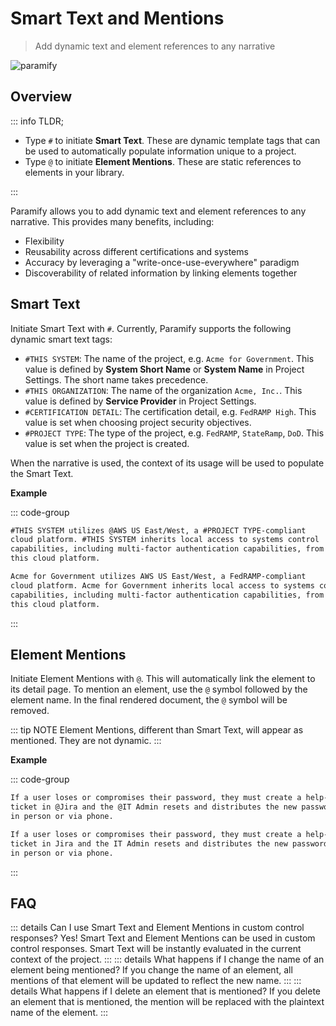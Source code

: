 # Smart Text and Mentions

> Add dynamic text and element references to any narrative

![paramify](/assets/hero-smart-text.png)

## Overview

::: info TLDR;

- Type `#` to initiate **Smart Text**. These are dynamic template tags that can be used to automatically populate information unique to a project.
- Type `@` to initiate **Element Mentions**. These are static references to elements in your library.

:::

Paramify allows you to add dynamic text and element references to any narrative. This provides many benefits, including:

- Flexibility
- Reusability across different certifications and systems
- Accuracy by leveraging a "write-once-use-everywhere" paradigm
- Discoverability of related information by linking elements together

## Smart Text

Initiate Smart Text with `#`. Currently, Paramify supports the following dynamic smart text tags:

- `#THIS SYSTEM`: The name of the project, e.g. `Acme for Government`. This value is defined by **System Short Name** or **System Name** in Project Settings. The short name takes precedence.
- `#THIS ORGANIZATION`: The name of the organization `Acme, Inc.`. This value is defined by **Service Provider** in Project Settings.
- `#CERTIFICATION DETAIL`: The certification detail, e.g. `FedRAMP High`. This value is set when choosing project security objectives.
- `#PROJECT TYPE`: The type of the project, e.g. `FedRAMP`, `StateRamp`, `DoD`. This value is set when the project is created.

When the narrative is used, the context of its usage will be used to populate the Smart Text.

**Example**

::: code-group

```txt [input]
#THIS SYSTEM utilizes @AWS US East/West, a #PROJECT TYPE-compliant
cloud platform. #THIS SYSTEM inherits local access to systems control
capabilities, including multi-factor authentication capabilities, from
this cloud platform.
```

```txt [output]
Acme for Government utilizes AWS US East/West, a FedRAMP-compliant
cloud platform. Acme for Government inherits local access to systems control
capabilities, including multi-factor authentication capabilities, from
this cloud platform.
```

:::

## Element Mentions

Initiate Element Mentions with `@`. This will automatically link the element to its detail page. To mention an element, use the `@` symbol followed by the element name. In the final rendered document, the `@` symbol will be removed.

::: tip NOTE
Element Mentions, different than Smart Text, will appear as mentioned. They are not dynamic.
:::

**Example**

::: code-group

```txt [input]
If a user loses or compromises their password, they must create a help-desk
ticket in @Jira and the @IT Admin resets and distributes the new password
in person or via phone.
```

```txt [output]
If a user loses or compromises their password, they must create a help-desk
ticket in Jira and the IT Admin resets and distributes the new password
in person or via phone.
```

:::

## FAQ

::: details Can I use Smart Text and Element Mentions in custom control responses?
Yes! Smart Text and Element Mentions can be used in custom control responses. Smart Text will be instantly evaluated in the current context of the project.
:::
::: details What happens if I change the name of an element being mentioned?
If you change the name of an element, all mentions of that element will be updated to reflect the new name.
:::
::: details What happens if I delete an element that is mentioned?
If you delete an element that is mentioned, the mention will be replaced with the plaintext name of the element.
:::
